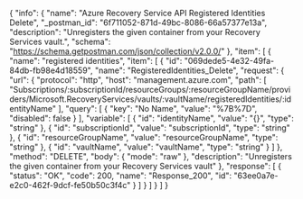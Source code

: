 {
  "info": {
    "name": "Azure Recovery Service API Registered Identities Delete",
    "_postman_id": "6f711052-871d-49bc-8086-66a57377e13a",
    "description": "Unregisters the given container from your Recovery Services vault.",
    "schema": "https://schema.getpostman.com/json/collection/v2.0.0/"
  },
  "item": [
    {
      "name": "registered identities",
      "item": [
        {
          "id": "069dede5-4e32-49fa-84db-fb98e4d18559",
          "name": "RegisteredIdentities_Delete",
          "request": {
            "url": {
              "protocol": "http",
              "host": "management.azure.com",
              "path": [
                "Subscriptions/:subscriptionId/resourceGroups/:resourceGroupName/providers/Microsoft.RecoveryServices/vaults/:vaultName/registeredIdentities/:identityName"
              ],
              "query": [
                {
                  "key": "No Name",
                  "value": "%7B%7D",
                  "disabled": false
                }
              ],
              "variable": [
                {
                  "id": "identityName",
                  "value": "{}",
                  "type": "string"
                },
                {
                  "id": "subscriptionId",
                  "value": "subscriptionId",
                  "type": "string"
                },
                {
                  "id": "resourceGroupName",
                  "value": "resourceGroupName",
                  "type": "string"
                },
                {
                  "id": "vaultName",
                  "value": "vaultName",
                  "type": "string"
                }
              ]
            },
            "method": "DELETE",
            "body": {
              "mode": "raw"
            },
            "description": "Unregisters the given container from your Recovery Services vault"
          },
          "response": [
            {
              "status": "OK",
              "code": 200,
              "name": "Response_200",
              "id": "63ee0a7e-e2c0-462f-9dcf-fe50b50c3f4c"
            }
          ]
        }
      ]
    }
  ]
}